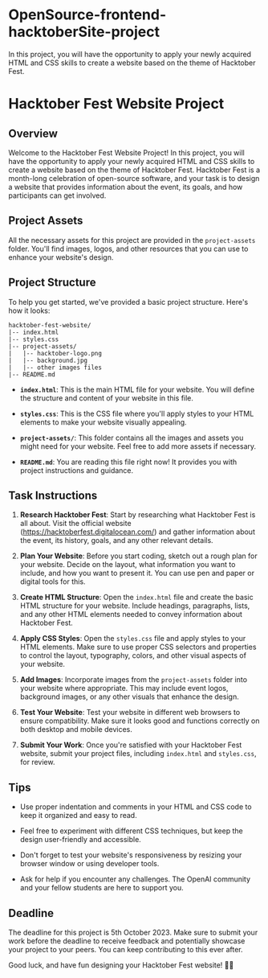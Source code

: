 # OpenSource-frontend-hacktoberSite-project
In this project, you will have the opportunity to apply your newly acquired HTML and CSS skills to create a website based on the theme of Hacktober Fest.
# Hacktober Fest Website Project

## Overview

Welcome to the Hacktober Fest Website Project! In this project, you will have the opportunity to apply your newly acquired HTML and CSS skills to create a website based on the theme of Hacktober Fest. Hacktober Fest is a month-long celebration of open-source software, and your task is to design a website that provides information about the event, its goals, and how participants can get involved.

## Project Assets

All the necessary assets for this project are provided in the `project-assets` folder. You'll find images, logos, and other resources that you can use to enhance your website's design.

## Project Structure

To help you get started, we've provided a basic project structure. Here's how it looks:

```
hacktober-fest-website/
|-- index.html
|-- styles.css
|-- project-assets/
|   |-- hacktober-logo.png
|   |-- background.jpg
|   |-- other images files
|-- README.md
```

- **`index.html`**: This is the main HTML file for your website. You will define the structure and content of your website in this file.

- **`styles.css`**: This is the CSS file where you'll apply styles to your HTML elements to make your website visually appealing.

- **`project-assets/`**: This folder contains all the images and assets you might need for your website. Feel free to add more assets if necessary.

- **`README.md`**: You are reading this file right now! It provides you with project instructions and guidance.

## Task Instructions

1. **Research Hacktober Fest**: Start by researching what Hacktober Fest is all about. Visit the official website (https://hacktoberfest.digitalocean.com/) and gather information about the event, its history, goals, and any other relevant details.

2. **Plan Your Website**: Before you start coding, sketch out a rough plan for your website. Decide on the layout, what information you want to include, and how you want to present it. You can use pen and paper or digital tools for this.

3. **Create HTML Structure**: Open the `index.html` file and create the basic HTML structure for your website. Include headings, paragraphs, lists, and any other HTML elements needed to convey information about Hacktober Fest.

4. **Apply CSS Styles**: Open the `styles.css` file and apply styles to your HTML elements. Make sure to use proper CSS selectors and properties to control the layout, typography, colors, and other visual aspects of your website.

5. **Add Images**: Incorporate images from the `project-assets` folder into your website where appropriate. This may include event logos, background images, or any other visuals that enhance the design.

6. **Test Your Website**: Test your website in different web browsers to ensure compatibility. Make sure it looks good and functions correctly on both desktop and mobile devices.

7. **Submit Your Work**: Once you're satisfied with your Hacktober Fest website, submit your project files, including `index.html` and `styles.css`, for review.

## Tips

- Use proper indentation and comments in your HTML and CSS code to keep it organized and easy to read.

- Feel free to experiment with different CSS techniques, but keep the design user-friendly and accessible.

- Don't forget to test your website's responsiveness by resizing your browser window or using developer tools.

- Ask for help if you encounter any challenges. The OpenAI community and your fellow students are here to support you.

## Deadline

The deadline for this project is 5th October 2023. Make sure to submit your work before the deadline to receive feedback and potentially showcase your project to your peers. You can keep contributing to this ever after.

Good luck, and have fun designing your Hacktober Fest website! 🎉🌟
